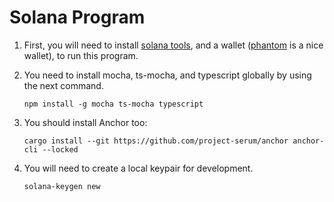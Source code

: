 # Solana Program

1. First, you will need to install [solana tools](https://docs.solana.com/cli/install-solana-cli-tools#use-solanas-install-tool), and a wallet ([phantom](https://phantom.app/) is a nice wallet), to run this program.

2. You need to install mocha, ts-mocha, and typescript globally by using the next command.
    ```
    npm install -g mocha ts-mocha typescript
    ```
3. You should install Anchor too:
   ```
   cargo install --git https://github.com/project-serum/anchor anchor-cli --locked
   ```
4. You will need to create a local keypair for development.
   ```
   solana-keygen new
   ```
